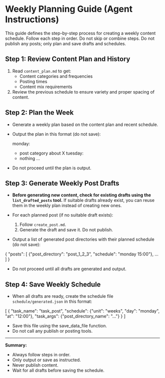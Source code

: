 # Weekly Planning Guide (Agent Instructions)

This guide defines the step-by-step process for creating a weekly content schedule. Follow each step in order. Do not skip or combine steps. Do not publish any posts; only plan and save drafts and schedules.

## Step 1: Review Content Plan and History

1. Read `content_plan.md` to get:
   - Content categories and frequencies
   - Posting times
   - Content mix requirements
2. Review the previous schedule to ensure variety and proper spacing of content.

## Step 2: Plan the Week

- Generate a weekly plan based on the content plan and recent schedule.
- Output the plan in this format (do not save):

  monday:
    - post category about X
  tuesday:
    - nothing
  ...

- Do not proceed until the plan is output.

## Step 3: Generate Weekly Post Drafts

- **Before generating new content, check for existing drafts using the `list_drafted_posts` tool.** If suitable drafts already exist, you can reuse them in the weekly plan instead of creating new ones.

- For each planned post (if no suitable draft exists):
  1. Follow `create_post.md`.
  2. Generate the draft and save it. Do not publish.
- Output a list of generated post directories with their planned schedule (do not save):

{
  "posts": [
    {"post_directory": "post_1_2_3", "schedule": "monday 15:00"},
    ...
  ]
}

- Do not proceed until all drafts are generated and output.

## Step 4: Save Weekly Schedule

- When all drafts are ready, create the schedule file `schedule/generated.json` in this format:

[
  {
    "task_name": "task_post",
    "schedule": {"unit": "weeks", "day": "monday", "at": "12:00"},
    "task_args": {"post_directory_name": "..."}
  }
]

- Save this file using the save_data_file function.
- Do not call any publish or posting tools.

---

**Summary:**
- Always follow steps in order.
- Only output or save as instructed.
- Never publish content.
- Wait for all drafts before saving the schedule.
